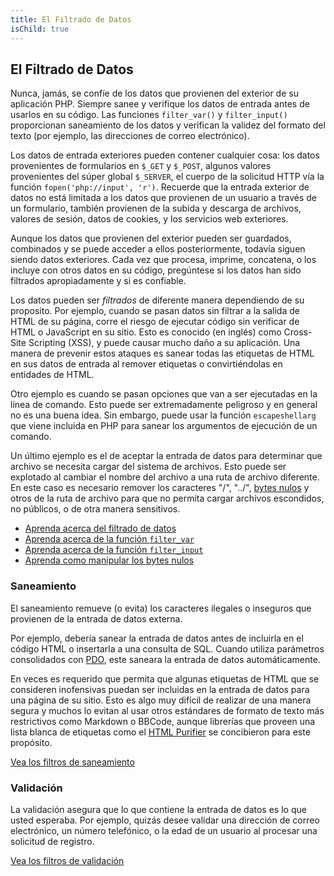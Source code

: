 ```yaml
---
title: El Filtrado de Datos
isChild: true
---
```


## El Filtrado de Datos

Nunca, jamás, se confíe de los datos que provienen del exterior de su aplicación PHP. Siempre sanee y verifique los datos de entrada antes de usarlos en su código. Las funciones `filter_var()` y `filter_input()` proporcionan saneamiento de los datos y verifican la validez del formato del texto (por ejemplo, las direcciones de correo electrónico).

Los datos de entrada exteriores pueden contener cualquier cosa: los datos provenientes de formularios en `$_GET` y `$_POST`, algunos valores provenientes del súper global `$_SERVER`,  el cuerpo de la solicitud HTTP vía la función `fopen('php://input', 'r')`. Recuerde que la entrada exterior de datos no está limitada a los datos que provienen de un usuario a través de un formulario, también provienen de la subida y descarga de archivos, valores de sesión, datos de cookies, y los servicios web exteriores.

Aunque los datos que provienen del exterior pueden ser guardados, combinados y se puede acceder a ellos posteriormente, todavía siguen siendo datos exteriores. Cada vez que procesa, imprime, concatena, o los incluye con otros datos en su código, pregúntese si los datos han sido filtrados apropiadamente y si es confiable.

Los datos pueden ser _filtrados_ de diferente manera dependiendo de su proposito. Por ejemplo, cuando se pasan datos sin filtrar a la salida de HTML de su página, corre el riesgo de ejecutar código sin verificar de HTML o JavaScript en su sitio. Esto es conocido (en inglés) como Cross-Site Scripting (XSS), y puede causar mucho daño a su aplicación. Una manera de prevenir estos ataques es sanear todas las etiquetas de HTML en sus datos de entrada al remover etiquetas o convirtiéndolas en entidades de HTML.

Otro ejemplo es cuando se pasan opciones que van a ser ejecutadas en la línea de comando. Esto puede ser extremadamente peligroso y en general no es una buena idea. Sin embargo, puede usar la función `escapeshellarg` que viene incluida en PHP para sanear los argumentos de ejecución de un comando.

Un último ejemplo es el de aceptar la entrada de datos para determinar que archivo se necesita cargar del sistema de archivos. Esto puede ser explotado al cambiar el nombre del archivo a una ruta de archivo diferente. En este caso es necesario remover los caracteres "/", "../", [bytes nulos][6] y otros de la ruta de archivo para que no permita cargar archivos escondidos, no públicos, o de otra manera sensitivos.  

* [Aprenda acerca del filtrado de datos  ][1]
* [Aprenda acerca de la función `filter_var`][4]
* [Aprenda acerca de la función `filter_input`][5]
* [Aprenda como manipular los bytes nulos][6]

### Saneamiento

El saneamiento remueve (o evita) los caracteres ilegales o inseguros que provienen de la entrada de datos externa.

Por ejemplo, debería sanear la entrada de datos antes de incluirla en el código HTML o insertarla a una consulta de SQL. Cuando utiliza parámetros consolidados con [PDO](/#bases_de_datos), este saneara la entrada de datos automáticamente.

En veces es requerido que permita que algunas etiquetas de HTML que se consideren inofensivas puedan ser incluidas en la entrada de datos para una página de su sitio. Esto es algo muy difícil de realizar de una manera segura y muchos lo evitan al usar otros estándares de formato de texto más restrictivos como Markdown o BBCode, aunque librerías que proveen una lista blanca de etiquetas como el [HTML Purifier][html-purifier] se concibieron para este propósito.

[Vea los filtros de saneamiento][2]

### Validación

La validación asegura que lo que contiene la entrada de datos es lo que usted esperaba. Por ejemplo, quizás desee validar una dirección de correo electrónico, un número telefónico, o la edad de un usuario al procesar una solicitud de registro. 

[Vea los filtros de validación][3]

[1]: http://www.php.net/manual/es/book.filter.php
[2]: http://www.php.net/manual/es/filter.filters.sanitize.php
[3]: http://www.php.net/manual/es/filter.filters.validate.php
[4]: http://php.net/manual/es/function.filter-var.php
[5]: http://www.php.net/manual/es/function.filter-input.php
[6]: http://php.net/manual/es/security.filesystem.nullbytes.php
[html-purifier]: http://htmlpurifier.org/
